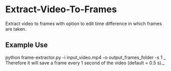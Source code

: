# Extract-Video-To-Frames

Extract video to frames with option to edit time difference in which frames are taken.

## Example Use

python frame-extractor.py -i input_video.mp4 -o output_frames_folder -s 1
_
Therefore it will save a frame every 1 second of the video (default = 0.5 s)._
